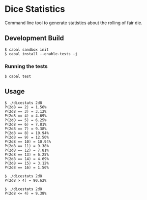 # Dice Statistics

Command line tool to generate statistics about the rolling of fair die.

## Development Build

```
$ cabal sandbox init
$ cabal install --enable-tests -j
```

### Running the tests

```
$ cabal test
```

## Usage

```
$ ./dicestats 2d8
P(2d8 == 2) = 1.56%
P(2d8 == 3) = 3.12%
P(2d8 == 4) = 4.69%
P(2d8 == 5) = 6.25%
P(2d8 == 6) = 7.81%
P(2d8 == 7) = 9.38%
P(2d8 == 8) = 10.94%
P(2d8 == 9) = 12.50%
P(2d8 == 10) = 10.94%
P(2d8 == 11) = 9.38%
P(2d8 == 12) = 7.81%
P(2d8 == 13) = 6.25%
P(2d8 == 14) = 4.69%
P(2d8 == 15) = 3.12%
P(2d8 == 16) = 1.56%
```

```
$ ./dicestats 2d8
P(2d8 > 4) = 90.62%
```

```
$ ./dicestats 2d8
P(2d8 <= 4) = 9.38%
```
